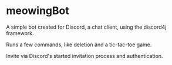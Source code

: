 # meowingBot
A simple bot created for Discord, a chat client, using the discord4j framework.

Runs a few commands, like deletion and a tic-tac-toe game.

Invite via Discord's started invitation process and authentication.


